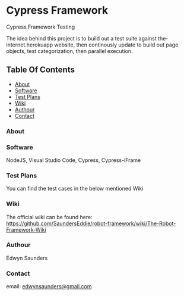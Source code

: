# Cypress Framework
Cypress Framework Testing

The idea behind this project is to build out a test suite against the-internet.herokuapp website, then continously
update to build out page objects, test categorization, then parallel execution.

## Table Of Contents
- [About](#About)
- [Software](#Software)
- [Test Plans](#Test%20Plans)
- [Wiki](#Wiki)
- [Authour](#Authour)
- [Contact](#Contact)

### About

### Software
NodeJS, Visual Studio Code, Cypress, Cypress-iFrame

### Test Plans
You can find the test cases in the below mentioned Wiki

### Wiki
The official wiki can be found here:  
https://github.com/SaundersEddie/robot-framework/wiki/The-Robot-Framework-Wiki
### Authour
Edwyn Saunders
### Contact
email: edwynsaunders@gmail.com